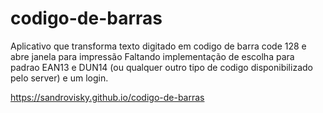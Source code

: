 # codigo-de-barras
Aplicativo que transforma texto digitado em codigo de barra code 128 e abre janela para impressão
Faltando implementação de escolha para padrao EAN13 e DUN14 (ou qualquer outro tipo de codigo disponibilizado pelo server) e um login.



 https://sandrovisky.github.io/codigo-de-barras
